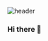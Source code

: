 ![header](https://capsule-render.vercel.app/api?type=waving&color=7BD1D2&height=300&section=header&text=YooJeong%20Cho&fontSize=50)
### Hi there 👋

<!--
**Yoo-Jeong/Yoo-Jeong** is a ✨ _special_ ✨ repository because its `README.md` (this file) appears on your GitHub profile.

Here are some ideas to get you started:

- 🔭 I’m currently working on ...
- 🌱 I’m currently learning ...
- 👯 I’m looking to collaborate on ...
- 🤔 I’m looking for help with ...
- 💬 Ask me about ...
- 📫 How to reach me: ...
- 😄 Pronouns: ...
- ⚡ Fun fact: ...
-->


